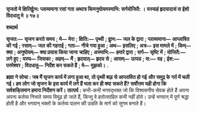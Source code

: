 **सृजतो मे क्षितिर्वाॢभ: प्लाव्यमाना रसां गता** **अथात्र किमनुष्ठेयमस्माभि: सर्गयोजितै: ।** **यस्याहं हृदयादासं स ईशो विदधातु मे ॥ १७॥** 

**शब्दार्थ** 

**सृजत:—** **सृजन करते समय** **; मे—** **मेरा** **; क्षिति:—** **पृथ्वी** **; वाॢभ:—** **जल के द्वारा** **; प्लाव्यमाना—** **आप्लावित की गई** **; रसाम्—** **जल** **की गहराई** **; गता—** **नीचे गया हुआ** **; अथ—** **इसलिए** **; अत्र—** **इस मामले में** **; किम्—** **क्या** **; अनुष्ठेयम्—** **क्या प्रयास किया जाना** **चाहिए** **; अस्माभि:—** **हमारे द्वारा** **; सर्ग—** **सृष्टि में** **; योजितै:—** **लगे हुए** **; यस्य—** **जिसका** **; अहम्—** **मैं** **; हृदयात्—** **हृदय से** **;** **आसम्—** **उत्पन्न** **; स:—** **वह** **; ईश:—** **परमेश्वर** **; विदधातु—** **निर्देश कर सकते हैं** **; मे—** **मुझको।** **.** 

**ब्रह्मा ने सोचा : जब मैं सृजन कार्य में लगा हुआ था, तो पृथ्वी बाढ़ से आप्लावित हो गई** **और समुद्र के गर्त में चली गई। हम लोग जो सृजन के इस कार्य में लगे हैं भला कर ही क्या** **सकते हैं? सर्वोत्तम यही होगा कि सर्वशकि्तमान हमारा निर्देशन करें।** **तात्पर्य :** कभी-कभी भगवद्भक्त जो कि विश्वसनीय सेवक होते हैं अपना अपना कर्तव्य निभाते समय विमूढ़ हो जाते हैं, किन्तु वे हतोत्साहित कभी नहीं होते। उन्हें भगवान् में पूर्ण श्रद्धा होती है और भगवान् भक्तों के कर्तव्य पालन की उन्नति के मार्ग को सुगम बनाते हैं।  